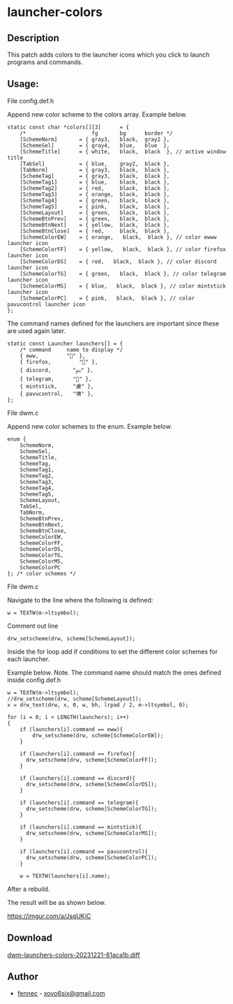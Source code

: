 launcher-colors
========

Description
-----------
This patch adds colors to the launcher icons which you click to launch programs and commands.

Usage:
------

File config.def.h

Append new color scheme to the colors array.
Example below.

    static const char *colors[][3]      = {
        /*                     fg       bg      border */
        [SchemeNorm]       = { gray3,   black,  gray2 },
        [SchemeSel]        = { gray4,   blue,   blue  },
        [SchemeTitle]      = { white,   black,  black  }, // active window title
        [TabSel]           = { blue,    gray2,  black },
        [TabNorm]          = { gray3,   black,  black },
        [SchemeTag]        = { gray3,   black,  black },
        [SchemeTag1]       = { blue,    black,  black },
        [SchemeTag2]       = { red,     black,  black },
        [SchemeTag3]       = { orange,  black,  black },
        [SchemeTag4]       = { green,   black,  black },
        [SchemeTag5]       = { pink,    black,  black },
        [SchemeLayout]     = { green,   black,  black },
        [SchemeBtnPrev]    = { green,   black,  black },
        [SchemeBtnNext]    = { yellow,  black,  black },
        [SchemeBtnClose]   = { red,     black,  black },
        [SchemeColorEW]    = { orange,   black,  black }, // color ewww launcher icon
        [SchemeColorFF]    = { yellow,   black,  black }, // color firefox launcher icon
        [SchemeColorDS]    = { red,   black,  black }, // color discord launcher icon
        [SchemeColorTG]    = { green,   black,  black }, // color telegram launcher icon
        [SchemeColorMS]    = { blue,   black,  black }, // color mintstick launcher icon
        [SchemeColorPC]    = { pink,   black,  black }, // color pavucontrol launcher icon
    };

The command names defined for the launchers are important since these are used again later.

    static const Launcher launchers[] = {
        /* command     name to display */
        { eww,         "" },
        { firefox,         "" },
        { discord,       "ﱲ" },
        { telegram,      "" },
        { mintstick,     "虜" },
        { pavucontrol,   "墳" },
    };

File dwm.c

Append new color schemes to the enum.
Example below.

    enum {
        SchemeNorm,
        SchemeSel,
        SchemeTitle,
        SchemeTag,
        SchemeTag1,
        SchemeTag2,
        SchemeTag3,
        SchemeTag4,
        SchemeTag5,
        SchemeLayout,
        TabSel,
        TabNorm,
        SchemeBtnPrev,
        SchemeBtnNext,
        SchemeBtnClose,
        SchemeColorEW,
        SchemeColorFF,
        SchemeColorDS,
        SchemeColorTG,
        SchemeColorMS,
        SchemeColorPC
    }; /* color schemes */

File dwm.c

Navigate to the line where the following is defined:

    w = TEXTW(m->ltsymbol);

Comment out line

    drw_setscheme(drw, scheme[SchemeLayout]);

Inside the for loop add if conditions to set the different color schemes for each launcher.

Example below.
Note. The command name should match the ones defined inside config.def.h

    w = TEXTW(m->ltsymbol);
    //drw_setscheme(drw, scheme[SchemeLayout]);
    x = drw_text(drw, x, 0, w, bh, lrpad / 2, m->ltsymbol, 0);
    
    for (i = 0; i < LENGTH(launchers); i++)
    {
        if (launchers[i].command == eww){
            drw_setscheme(drw, scheme[SchemeColorEW]);
        }

        if (launchers[i].command == firefox){
          drw_setscheme(drw, scheme[SchemeColorFF]);
        }

        if (launchers[i].command == discord){
          drw_setscheme(drw, scheme[SchemeColorDS]);
        }

        if (launchers[i].command == telegram){
          drw_setscheme(drw, scheme[SchemeColorTG]);
        }

        if (launchers[i].command == mintstick){
          drw_setscheme(drw, scheme[SchemeColorMS]);
        }

        if (launchers[i].command == pavucontrol){
          drw_setscheme(drw, scheme[SchemeColorPC]);
        }

        w = TEXTW(launchers[i].name);

After a rebuild.

The result will be as shown below.

https://imgur.com/a/JsqUKiC

Download
--------
[dwm-launchers-colors-20231221-81aca1b.diff](dwm-launchers-colors-20231221-81aca1b.diff)

Author
------
* [fennec](https://debugthis.dev) - <xovo6six@gmail.com>

